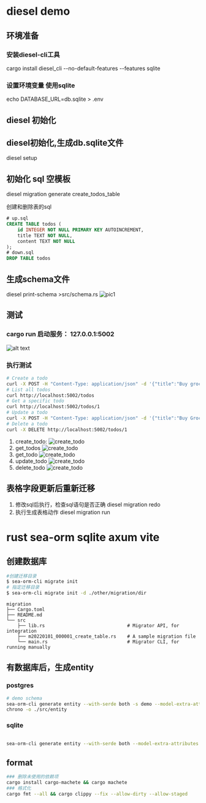 # diesel demo

## 环境准备

### 安装diesel-cli工具

cargo install diesel_cli --no-default-features --features sqlite

### 设置环境变量 使用sqlite

<!-- echo DATABASE_URL=postgres://username:password@localhost/diesel_demo > .env -->

echo DATABASE_URL=db.sqlite > .env

## diesel 初始化

## diesel初始化,生成db.sqlite文件

diesel setup

## 初始化 sql 空模板

diesel migration generate create_todos_table

创建和删除表的sql

```sql
# up.sql
CREATE TABLE todos (
    id INTEGER NOT NULL PRIMARY KEY AUTOINCREMENT,
    title TEXT NOT NULL,
    content TEXT NOT NULL
);
# down.sql
DROP TABLE todos
```

## 生成schema文件

diesel print-schema >src/schema.rs
![pic1](screenshot/image.png)

## 测试

### cargo run 启动服务： 127.0.0.1:5002

![alt text](screenshot/run.png)

### 执行测试

```bash
# Create a todo
curl -X POST -H "Content-Type: application/json" -d '{"title":"Buy groceries","content":"banana,milk"}' http://localhost:5002/todos
# List all todos
curl http://localhost:5002/todos
# Get a specific todo
curl http://localhost:5002/todos/1
# Update a todo
curl -X POST -H "Content-Type: application/json" -d '{"title":"Buy Groceries", "content": "banana"}' http://localhost:5002/todos/1
# Delete a todo
curl -X DELETE http://localhost:5002/todos/1
```

1. create_todo:
   ![create_todo](screenshot/create.png)
2. get_todos
   ![create_todo](screenshot/todos.png)
3. get_todo
   ![create_todo](screenshot/todo.png)
4. update_todo
   ![create_todo](screenshot/update.png)
5. delete_todo
   ![create_todo](screenshot/delete.png)

## 表格字段更新后重新迁移

1. 修改sql后执行，检查sql语句是否正确
   diesel migration redo
2. 执行生成表格动作
   diesel migration run



# rust sea-orm sqlite axum vite

## 创建数据库

```bash
#创建迁移目录
$ sea-orm-cli migrate init 
# 指定迁移目录
$ sea-orm-cli migrate init -d ./other/migration/dir

```

```log
migration
├── Cargo.toml
├── README.md
└── src
    ├── lib.rs                              # Migrator API, for integration
    ├── m20220101_000001_create_table.rs    # A sample migration file
    └── main.rs                             # Migrator CLI, for running manually
```

## 有数据库后，生成entity

### postgres

```bash
# demo schema
sea-orm-cli generate entity --with-serde both -s demo --model-extra-attributes 'serde(rename_all="camelCase")' --date-time-crate
chrono -o ./src/entity
```

### sqlite

```bash

sea-orm-cli generate entity --with-serde both --model-extra-attributes 'serde(rename_all="camelCase")' --date-time-crate chrono -o ./src/entity --database-url "sqlite://db.sqlite?mode=rwc"

```

## format

```bash
### 删除未使用的依赖项
cargo install cargo-machete && cargo machete
### 格式化
cargo fmt --all && cargo clippy --fix --allow-dirty --allow-staged
```
